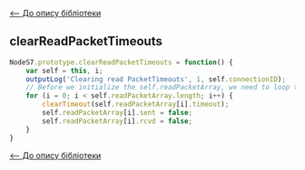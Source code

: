 [<-- До опису бібліотеки](README.md) 

## clearReadPacketTimeouts

```js
NodeS7.prototype.clearReadPacketTimeouts = function() {
	var self = this, i;
	outputLog('Clearing read PacketTimeouts', 1, self.connectionID);
	// Before we initialize the self.readPacketArray, we need to loop through all of them and clear timeouts.
	for (i = 0; i < self.readPacketArray.length; i++) {
		clearTimeout(self.readPacketArray[i].timeout);
		self.readPacketArray[i].sent = false;
		self.readPacketArray[i].rcvd = false;
	}
}
```





[<-- До опису бібліотеки](README.md) 





